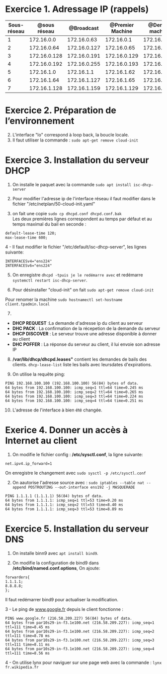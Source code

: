 # Exercice 1. Adressage IP (rappels)  
| Sous-réseau    | @sous réseau | @Broadcast | @Premier Machine | @Dernier machine |
| -----------    | -----------  | -----------| -----------      |-----------       |
1 | 172.16.0.0 | 172.16.0.63 | 172.16.0.1 | 172.16.0.62 
2 | 172.16.0.64 | 172.16.0.127 | 172.16.0.65 | 172.16.0.126
3 | 172.16.0.128 | 172.16.0.191 | 172.16.0.129 | 172.16.0.190
4 | 172.16.0.192 | 172.16.0.255 | 172.16.0.193 | 172.16.0.254
5 | 172.16.1.0 | 172.16.1.1 | 172.16.1.62 | 172.16.1.63
6 | 172.16.1.64 | 172.16.1.127 | 172.16.1.65 | 172.16.1.126
7 | 172.16.1.128 | 172.16.1.159 | 172.16.1.129 | 172.16.1.158

# Exercice 2. Préparation de l’environnement 

2. L'interface "lo" correspond à loop back, la boucle locale.   
3. Il faut utiliser la commande : `sudo apt-get remove cloud-init`  

# Exercice 3. Installation du serveur DHCP  
1. On installe le paquet avec la commande `sudo apt install isc-dhcp-server`  
2.  Pour modifier l'adresse ip de l'interface réseau il faut modifier dans le fichier "/etc/netplan/50-cloud-init.yaml"

3. on fait une copie `sudo cp dhcpd.conf dhcpd.conf.bak`  
Les deux premières lignes correspondent au temps par défaut et au temps maximal du bail en seconde :  
```
default-lease-time 120;
max-lease-time 600;
```

4 - Il faut modifier le fichier "/etc/default/isc-dhcp-server", les lignes suivante:  
```
INTERFACESv4="ens224"
INTERFACESv6="ens224"
```

5. On enregistre `dhcpd -tpuis je le redémarre avec` et redémarre `systemctl restart isc-dhcp-server`. 

6. Pour désinstaller "cloud-init" on fait `sudo apt-get remove cloud-init`  

Pour renomer la machine `sudo hostnamectl set-hostname client.tpadmin.local` 

7.
- **DHCP REQUEST** :La demande d'adresse ip du client au serveur
- **DHC PACK** : La confirmation de la récepetion de la demande du serveur
- **DHCP DISCOVER** : Le serveur trouve une adresse disponible à donner au client
- **DHC POFFER** : La réponse du serveur au client, il lui envoie son adresse IP  

8. **/var/lib/dhcp/dhcpd.leases"** contient les demandes de bails des clients.
`dhcp-lease-list` liste les bails avec leursdates d'expirations.  

9. On utilise la requête ping:  
```
PING 192.168.100.100 (192.168.100.100) 56(84) bytes of data.
64 bytes from 192.168.100.100: icmp_seq=1 ttl=64 time=0.245 ms
64 bytes from 192.168.100.100: icmp_seq=2 ttl=64 time=0.265 ms
64 bytes from 192.168.100.100: icmp_seq=3 ttl=64 time=0.224 ms
64 bytes from 192.168.100.100: icmp_seq=4 ttl=64 time=0.251 ms
```
10. L'adresse de l'interface à bien été changée.

# Exerice 4.  Donner un accès à Internet au client

1. On modifie le fichier config : **/etc/sysctl.conf**, la ligne suivante:  
```
net.ipv4.ip_forward=1
```
On enregistre le changement avec `sudo sysctl -p /etc/sysctl.conf`

2. On aautorise l'adresse source avec : `sudo iptables --table nat --append POSTROUTING --out-interface ens192 -j MASQUERADE`  

```
PING 1.1.1.1 (1.1.1.1) 56(84) bytes of data.
64 bytes from 1.1.1.1: icmp_seq=1 ttl=53 time=9.20 ms
64 bytes from 1.1.1.1: icmp_seq=2 ttl=53 time=8.40 ms
64 bytes from 1.1.1.1: icmp_seq=3 ttl=53 time=8.89 ms
```
# Exercice 5. Installation du serveur DNS

1. On installe binn9 avec `apt install bind9`.

2. On modifie la configuration de bind9 dans **/etc/bind/named.conf.options**, On ajoute:
```
forwarders{
1.1.1.1;
8.8.8.8;
};
```
Il faut redémarrer bind9 pour actualiser la modification.

3 - Le ping de www.google.fr depuis le client fonctionne : 
```
PING www.google.fr (216.58.209.227) 56(84) bytes of data.
64 bytes from par10s29-in-f3.1e100.net (216.58.209.227): icmp_seq=1 ttl=111 time=8.45 ms
64 bytes from par10s29-in-f3.1e100.net (216.58.209.227): icmp_seq=2 ttl=111 time=8.78 ms
64 bytes from par10s29-in-f3.1e100.net (216.58.209.227): icmp_seq=3 ttl=111 time=8.11 ms
64 bytes from par10s29-in-f3.1e100.net (216.58.209.227): icmp_seq=4 ttl=111 time=8.56 ms
```
4 - On utilise lynx pour naviguer sur une page web avec la commande : `lynx fr.wikipedia.fr`
